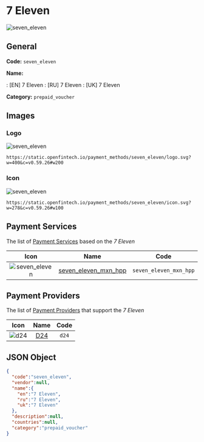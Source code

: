 
# 7 Eleven 
![seven_eleven](https://static.openfintech.io/payment_methods/seven_eleven/logo.svg?w=400&c=v0.59.26#w200)  

## General 
**Code:** `seven_eleven` 
 
**Name:** 
 
:	[EN] 7 Eleven 
:	[RU] 7 Eleven 
:	[UK] 7 Eleven 
 
**Category:** `prepaid_voucher` 
 

## Images 

### Logo 
![seven_eleven](https://static.openfintech.io/payment_methods/seven_eleven/logo.svg?w=400&c=v0.59.26#w200)  

```
https://static.openfintech.io/payment_methods/seven_eleven/logo.svg?w=400&c=v0.59.26#w200
```  

### Icon 
![seven_eleven](https://static.openfintech.io/payment_methods/seven_eleven/icon.svg?w=278&c=v0.59.26#w100)  

```
https://static.openfintech.io/payment_methods/seven_eleven/icon.svg?w=278&c=v0.59.26#w100
```  

## Payment Services 
 
The list of [Payment Services](/payment-services/) based on the _7 Eleven_ 

|Icon|Name|Code| 
|:---:|:---:|:---:| 
|![seven_eleven](https://static.openfintech.io/payment_methods/seven_eleven/icon.svg?w=278&c=v0.59.26#w100) |[seven_eleven_mxn_hpp](/payment-services/seven_eleven_mxn_hpp/)|`seven_eleven_mxn_hpp`| 
 

## Payment Providers 
 
The list of [Payment Providers](/payment-providers/) that support the _7 Eleven_ 

|Icon|Name|Code| 
|:---:|:---:|:---:| 
|![d24](https://static.openfintech.io/payment_providers/d24/icon.svg?w=278&c=v0.59.26#w100) |[D24](/payment-providers/d24/)|`d24`| 
 

## JSON Object 

```json
{
  "code":"seven_eleven",
  "vendor":null,
  "name":{
    "en":"7 Eleven",
    "ru":"7 Eleven",
    "uk":"7 Eleven"
  },
  "description":null,
  "countries":null,
  "category":"prepaid_voucher"
}
```  
